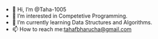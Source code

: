 - 👋 Hi, I’m @Taha-1005
- 👀 I’m interested in Competetive Programming.
- 🌱 I’m currently learning Data Structures and Algorithms.
- 📫 How to reach me:tahafbharucha@gmail.com

<!---
Taha-1005/Taha-1005 is a ✨ special ✨ repository because its `README.md` (this file) appears on your GitHub profile.
You can click the Preview link to take a look at your changes.
--->
